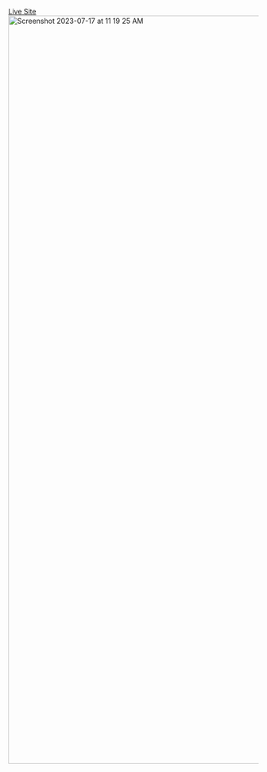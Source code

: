[Live Site](https://kml-ai-summary-generator.netlify.app/)
<img width="1504" alt="Screenshot 2023-07-17 at 11 19 25 AM" src="https://github.com/Kamal77-coder/ai-summary-generator/assets/63397944/321936d1-1ea8-40b1-a8b4-fffe9a697cc4">
